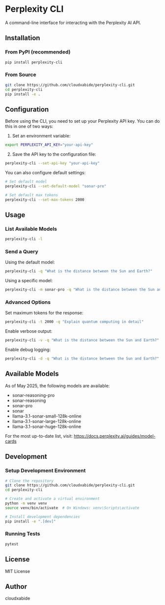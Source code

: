 # Perplexity CLI

A command-line interface for interacting with the Perplexity AI API.

## Installation

### From PyPI (recommended)

```bash
pip install perplexity-cli
```

### From Source

```bash
git clone https://github.com/cloudxabide/perplexity-cli.git
cd perplexity-cli
pip install -e .
```

## Configuration

Before using the CLI, you need to set up your Perplexity API key. You can do this in one of two ways:

1. Set an environment variable:

```bash
export PERPLEXITY_API_KEY="your-api-key"
```

2. Save the API key to the configuration file:

```bash
perplexity-cli --set-api-key "your-api-key"
```

You can also configure default settings:

```bash
# Set default model
perplexity-cli --set-default-model "sonar-pro"

# Set default max tokens
perplexity-cli --set-max-tokens 2000
```

## Usage

### List Available Models

```bash
perplexity-cli -l
```

### Send a Query

Using the default model:

```bash
perplexity-cli -q "What is the distance between the Sun and Earth?"
```

Using a specific model:

```bash
perplexity-cli -m sonar-pro -q "What is the distance between the Sun and Earth?"
```

### Advanced Options

Set maximum tokens for the response:

```bash
perplexity-cli -t 2000 -q "Explain quantum computing in detail"
```

Enable verbose output:

```bash
perplexity-cli -v -q "What is the distance between the Sun and Earth?"
```

Enable debug logging:

```bash
perplexity-cli -d -q "What is the distance between the Sun and Earth?"
```

## Available Models

As of May 2025, the following models are available:

- sonar-reasoning-pro
- sonar-reasoning
- sonar-pro
- sonar
- llama-3.1-sonar-small-128k-online
- llama-3.1-sonar-large-128k-online
- llama-3.1-sonar-huge-128k-online

For the most up-to-date list, visit: https://docs.perplexity.ai/guides/model-cards

## Development

### Setup Development Environment

```bash
# Clone the repository
git clone https://github.com/cloudxabide/perplexity-cli.git
cd perplexity-cli

# Create and activate a virtual environment
python -m venv venv
source venv/bin/activate  # On Windows: venv\Scripts\activate

# Install development dependencies
pip install -e ".[dev]"
```

### Running Tests

```bash
pytest
```

## License

MIT License

## Author

cloudxabide

